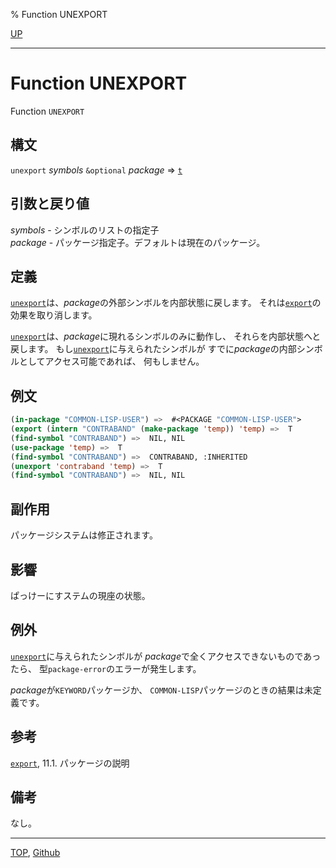 % Function UNEXPORT

[UP](11.2.html)  

---

# Function **UNEXPORT**


Function `UNEXPORT`


## 構文

`unexport` *symbols* `&optional` *package* => [`t`](5.3.t-variable.html)


## 引数と戻り値

*symbols* - シンボルのリストの指定子  
*package* - パッケージ指定子。デフォルトは現在のパッケージ。


## 定義

[`unexport`](11.2.unexport.html)は、*package*の外部シンボルを内部状態に戻します。
それは[`export`](11.2.export.html)の効果を取り消します。

[`unexport`](11.2.unexport.html)は、*package*に現れるシンボルのみに動作し、
それらを内部状態へと戻します。
もし[`unexport`](11.2.unexport.html)に与えられたシンボルが
すでに*package*の内部シンボルとしてアクセス可能であれば、
何もしません。


## 例文

```lisp
(in-package "COMMON-LISP-USER") =>  #<PACKAGE "COMMON-LISP-USER">
(export (intern "CONTRABAND" (make-package 'temp)) 'temp) =>  T
(find-symbol "CONTRABAND") =>  NIL, NIL 
(use-package 'temp) =>  T 
(find-symbol "CONTRABAND") =>  CONTRABAND, :INHERITED
(unexport 'contraband 'temp) =>  T
(find-symbol "CONTRABAND") =>  NIL, NIL
```


## 副作用

パッケージシステムは修正されます。


## 影響

ぱっけーにすステムの現座の状態。


## 例外

[`unexport`](11.2.unexport.html)に与えられたシンボルが
*package*で全くアクセスできないものであったら、
型`package-error`のエラーが発生します。

*package*が`KEYWORD`パッケージか、
`COMMON-LISP`パッケージのときの結果は未定義です。


## 参考

[`export`](11.2.export.html),
11.1. パッケージの説明


## 備考

なし。


---
[TOP](index.html),  [Github](https://github.com/nptcl/npt-japanese)

